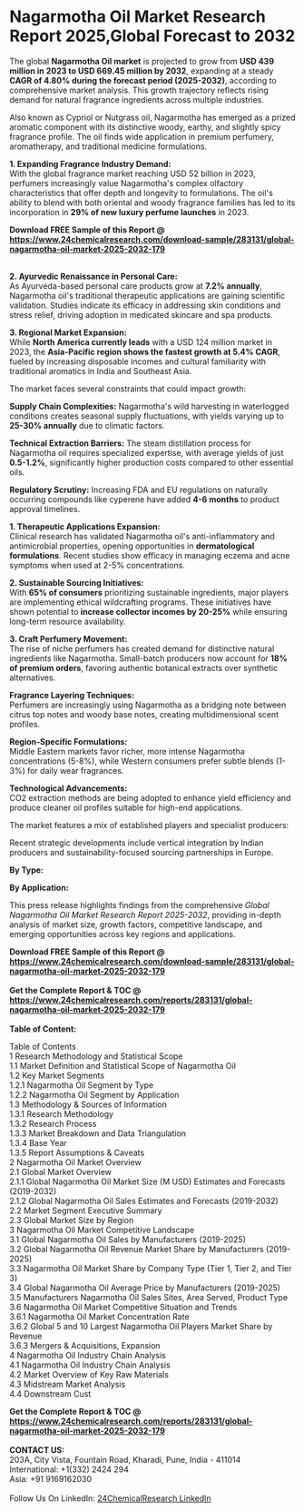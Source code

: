 <h1>Nagarmotha Oil Market Research Report 2025,Global Forecast to 2032</h1><p>The global <strong>Nagarmotha Oil market</strong> is projected to grow from <strong>USD 439 million in 2023 to USD 669.45 million by 2032</strong>, expanding at a steady <strong>CAGR of 4.80% during the forecast period (2025-2032)</strong>, according to comprehensive market analysis. This growth trajectory reflects rising demand for natural fragrance ingredients across multiple industries.</p><p>Also known as Cypriol or Nutgrass oil, Nagarmotha has emerged as a prized aromatic component with its distinctive woody, earthy, and slightly spicy fragrance profile. The oil finds wide application in premium perfumery, aromatherapy, and traditional medicine formulations.</p><p><strong>1. Expanding Fragrance Industry Demand:</strong><br>
With the global fragrance market reaching USD 52 billion in 2023, perfumers increasingly value Nagarmotha's complex olfactory characteristics that offer depth and longevity to formulations. The oil's ability to blend with both oriental and woody fragrance families has led to its incorporation in <strong>29% of new luxury perfume launches</strong> in 2023.</p><div><b>Download FREE Sample of this Report @ 
            <a href="https://www.24chemicalresearch.com/download-sample/283131/global-nagarmotha-oil-market-2025-2032-179">
            https://www.24chemicalresearch.com/download-sample/283131/global-nagarmotha-oil-market-2025-2032-179</a></b></div><br><p><strong>2. Ayurvedic Renaissance in Personal Care:</strong><br>
As Ayurveda-based personal care products grow at <strong>7.2% annually</strong>, Nagarmotha oil's traditional therapeutic applications are gaining scientific validation. Studies indicate its efficacy in addressing skin conditions and stress relief, driving adoption in medicated skincare and spa products.</p><p><strong>3. Regional Market Expansion:</strong><br>
While <strong>North America currently leads</strong> with a USD 124 million market in 2023, the <strong>Asia-Pacific region shows the fastest growth at 5.4% CAGR</strong>, fueled by increasing disposable incomes and cultural familiarity with traditional aromatics in India and Southeast Asia.</p><p>The market faces several constraints that could impact growth:</p><p><strong>Supply Chain Complexities:</strong> Nagarmotha's wild harvesting in waterlogged conditions creates seasonal supply fluctuations, with yields varying up to <strong>25-30% annually</strong> due to climatic factors.</p><p><strong>Technical Extraction Barriers:</strong> The steam distillation process for Nagarmotha oil requires specialized expertise, with average yields of just <strong>0.5-1.2%</strong>, significantly higher production costs compared to other essential oils.</p><p><strong>Regulatory Scrutiny:</strong> Increasing FDA and EU regulations on naturally occurring compounds like cyperene have added <strong>4-6 months</strong> to product approval timelines.</p><p><strong>1. Therapeutic Applications Expansion:</strong><br>
Clinical research has validated Nagarmotha oil's anti-inflammatory and antimicrobial properties, opening opportunities in <strong>dermatological formulations</strong>. Recent studies show efficacy in managing eczema and acne symptoms when used at 2-5% concentrations.</p><p><strong>2. Sustainable Sourcing Initiatives:</strong><br>
With <strong>65% of consumers</strong> prioritizing sustainable ingredients, major players are implementing ethical wildcrafting programs. These initiatives have shown potential to <strong>increase collector incomes by 20-25%</strong> while ensuring long-term resource availability.</p><p><strong>3. Craft Perfumery Movement:</strong><br>
The rise of niche perfumers has created demand for distinctive natural ingredients like Nagarmotha. Small-batch producers now account for <strong>18% of premium orders</strong>, favoring authentic botanical extracts over synthetic alternatives.</p><p><strong>Fragrance Layering Techniques:</strong><br>
    Perfumers are increasingly using Nagarmotha as a bridging note between citrus top notes and woody base notes, creating multidimensional scent profiles.</p><p><strong>Region-Specific Formulations:</strong><br>
    Middle Eastern markets favor richer, more intense Nagarmotha concentrations (5-8%), while Western consumers prefer subtle blends (1-3%) for daily wear fragrances.</p><p><strong>Technological Advancements:</strong><br>
    CO2 extraction methods are being adopted to enhance yield efficiency and produce cleaner oil profiles suitable for high-end applications.</p><p>The market features a mix of established players and specialist producers:</p><p>Recent strategic developments include vertical integration by Indian producers and sustainability-focused sourcing partnerships in Europe.</p><p><strong>By Type:</strong></p><p><strong>By Application:</strong></p><p>This press release highlights findings from the comprehensive <em>Global Nagarmotha Oil Market Research Report 2025-2032</em>, providing in-depth analysis of market size, growth factors, competitive landscape, and emerging opportunities across key regions and applications.</p><div><b>Download FREE Sample of this Report @ 
            <a href="https://www.24chemicalresearch.com/download-sample/283131/global-nagarmotha-oil-market-2025-2032-179">
            https://www.24chemicalresearch.com/download-sample/283131/global-nagarmotha-oil-market-2025-2032-179</a></b></div><br><div><b>Get the Complete Report & TOC @ 
            <a href="https://www.24chemicalresearch.com/reports/283131/global-nagarmotha-oil-market-2025-2032-179">
            https://www.24chemicalresearch.com/reports/283131/global-nagarmotha-oil-market-2025-2032-179</a></b></div><br>
            <b>Table of Content:</b><p>Table of Contents<br />
1 Research Methodology and Statistical Scope<br />
1.1 Market Definition and Statistical Scope of Nagarmotha Oil<br />
1.2 Key Market Segments<br />
1.2.1 Nagarmotha Oil Segment by Type<br />
1.2.2 Nagarmotha Oil Segment by Application<br />
1.3 Methodology & Sources of Information<br />
1.3.1 Research Methodology<br />
1.3.2 Research Process<br />
1.3.3 Market Breakdown and Data Triangulation<br />
1.3.4 Base Year<br />
1.3.5 Report Assumptions & Caveats<br />
2 Nagarmotha Oil Market Overview<br />
2.1 Global Market Overview<br />
2.1.1 Global Nagarmotha Oil Market Size (M USD) Estimates and Forecasts (2019-2032)<br />
2.1.2 Global Nagarmotha Oil Sales Estimates and Forecasts (2019-2032)<br />
2.2 Market Segment Executive Summary<br />
2.3 Global Market Size by Region<br />
3 Nagarmotha Oil Market Competitive Landscape<br />
3.1 Global Nagarmotha Oil Sales by Manufacturers (2019-2025)<br />
3.2 Global Nagarmotha Oil Revenue Market Share by Manufacturers (2019-2025)<br />
3.3 Nagarmotha Oil Market Share by Company Type (Tier 1, Tier 2, and Tier 3)<br />
3.4 Global Nagarmotha Oil Average Price by Manufacturers (2019-2025)<br />
3.5 Manufacturers Nagarmotha Oil Sales Sites, Area Served, Product Type<br />
3.6 Nagarmotha Oil Market Competitive Situation and Trends<br />
3.6.1 Nagarmotha Oil Market Concentration Rate<br />
3.6.2 Global 5 and 10 Largest Nagarmotha Oil Players Market Share by Revenue<br />
3.6.3 Mergers & Acquisitions, Expansion<br />
4 Nagarmotha Oil Industry Chain Analysis<br />
4.1 Nagarmotha Oil Industry Chain Analysis<br />
4.2 Market Overview of Key Raw Materials<br />
4.3 Midstream Market Analysis<br />
4.4 Downstream Cust</p><div><b>Get the Complete Report & TOC @ 
            <a href="https://www.24chemicalresearch.com/reports/283131/global-nagarmotha-oil-market-2025-2032-179">
            https://www.24chemicalresearch.com/reports/283131/global-nagarmotha-oil-market-2025-2032-179</a></b></div><br><b>CONTACT US:</b><br>
            203A, City Vista, Fountain Road, Kharadi, Pune, India - 411014<br>
            International: +1(332) 2424 294<br>
            Asia: +91 9169162030 <br><br>
            Follow Us On LinkedIn: <a href="https://www.linkedin.com/company/24chemicalresearch/">24ChemicalResearch LinkedIn</a>